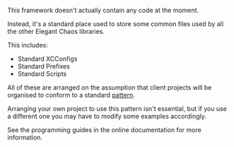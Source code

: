 This framework doesn't actually contain any code at the moment.

Instead, it's a standard place used to store some common files used by all
the other Elegant Chaos libraries.

This includes:

- Standard XCConfigs
- Standard Prefixes
- Standard Scripts

All of these are arranged on the assumption that client projects will be organised to conform to a standard [pattern](Organisation). 

Arranging your own project to use this pattern isn't essential, but if you use a different one you may have to modify some examples accordingly.

See the programming guides in the online documentation for more information.